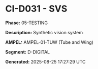 # CI-D031 - SVS

**Phase:** 05-TESTING

**Description:** Synthetic vision system

**AMPEL:** AMPEL-01-TUW (Tube and Wing)

**Segment:** D-DIGITAL

**Generated:** 2025-08-25 17:27:29 UTC
